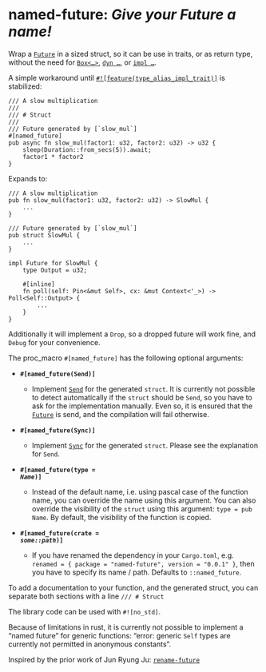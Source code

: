 # named-future: *Give your Future a name!*

Wrap a [`Future`] in a sized struct, so it can be use in traits, or as return type,
without the need for [`Box<…>`], [`dyn …`], or [`impl …`].

A simple workaround until [`#![feature(type_alias_impl_trait)]`][tait] is stabilized:

```rust,untested
/// A slow multiplication
///
/// # Struct
///
/// Future generated by [`slow_mul`]
#[named_future]
pub async fn slow_mul(factor1: u32, factor2: u32) -> u32 {
    sleep(Duration::from_secs(5)).await;
    factor1 * factor2
}
```

Expands to:

```rust,untested
/// A slow multiplication
pub fn slow_mul(factor1: u32, factor2: u32) -> SlowMul {
    ...
}

/// Future generated by [`slow_mul`]
pub struct SlowMul {
    ...
}

impl Future for SlowMul {
    type Output = u32;

    #[inline]
    fn poll(self: Pin<&mut Self>, cx: &mut Context<'_>) -> Poll<Self::Output> {
        ...
    }
}
```

Additionally it will implement a `Drop`, so a dropped future will work fine,
and `Debug` for your convenience.

The proc_macro `#[named_future]` has the following optional arguments:

- **`#[named_future(Send)]`**  
  - Implement [`Send`] for the generated `struct`.
    It is currently not possible to detect automatically if the `struct` should be `Send`,
    so you have to ask for the implementation manually.
    Even so, it is ensured that the [`Future`] is send, and the compilation will fail otherwise.

- **`#[named_future(Sync)]`**  
  - Implement [`Sync`] for the generated `struct`. Please see the explanation for `Send`.

- **<code>#\[named_future(type = <em>Name</em>)\]</code>**  
  - Instead of the default name, i.e. using pascal case of the function name,
    you can override the name using this argument.
    You can also override the visibility of the `struct` using this argument: `type = pub Name`.
    By default, the visibility of the function is copied.

- **<code>#\[named_future(crate = <em>some::path</em>)\]</code>**  
  - If you have renamed the dependency in your `Cargo.toml`,
    e.g. `renamed = { package = "named-future", version = "0.0.1" }`,
    then you have to specify its name / path.
    Defaults to `::named_future`.

To add a documentation to your function, and the generated struct,
you can separate both sections with a line `/// # Struct`

The library code can be used with `#![no_std]`.

Because of limitations in rust, it is currently not possible to implement a “named future” for
generic functions: “error: generic `Self` types are currently not permitted in anonymous constants”.

Inspired by the prior work of Jun Ryung Ju: [`rename-future`]

[`Future`]: https://doc.rust-lang.org/1.65.0/core/future/trait.Future.html
[`Box<…>`]: https://doc.rust-lang.org/1.65.0/alloc/boxed/struct.Box.html
[`dyn …`]: https://doc.rust-lang.org/1.65.0/std/keyword.dyn.html
[`impl …`]: https://doc.rust-lang.org/1.65.0/std/keyword.impl.html
[`Send`]: https://doc.rust-lang.org/1.65.0/core/marker/trait.Send.html
[`Sync`]: https://doc.rust-lang.org/1.65.0/core/marker/trait.Sync.html
[tait]: https://github.com/rust-lang/rust/issues/63063
[rfc1598]: https://github.com/rust-lang/rfcs/blob/master/text/1598-generic_associated_types.md
[`rename-future`]: https://github.com/ArtBlnd/rename-future/tree/20c9d44726fd9f148f118cc260b713ce3d609ba2
